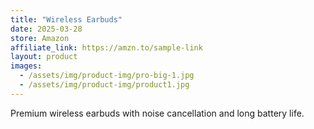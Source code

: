 ```yaml
---
title: "Wireless Earbuds"
date: 2025-03-28
store: Amazon
affiliate_link: https://amzn.to/sample-link
layout: product
images:
  - /assets/img/product-img/pro-big-1.jpg
  - /assets/img/product-img/product1.jpg
---
```

Premium wireless earbuds with noise cancellation and long battery life.
